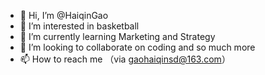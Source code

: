 - 👋 Hi, I’m @HaiqinGao
- 👀 I’m interested in basketball
- 🌱 I’m currently learning Marketing and Strategy
- 💞️ I’m looking to collaborate on coding and so much more
- 📫 How to reach me （via gaohaiqinsd@163.com）

<!---
HaiqinGao/HaiqinGao is a ✨ special ✨ repository because its `README.md` (this file) appears on your GitHub profile.
You can click the Preview link to take a look at your changes.
--->
